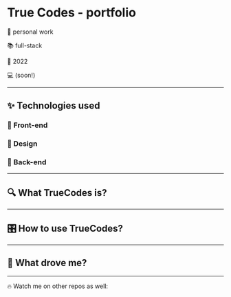 # True Codes - portfolio

🤝 personal work

📚 full-stack

📅 2022

💻 (soon!)

____

## ✨ Technologies used

### 📱 Front-end


### 🎨 Design


### 🔧 Back-end


____

##  🔍 What TrueCodes is? 

____

## 🎛️ How to use TrueCodes? 

___

## 🚀 What drove me? 


___

🔥 Watch me on other repos as well:
